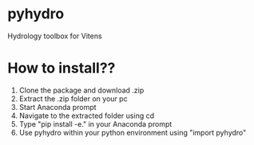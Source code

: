 # pyhydro
Hydrology toolbox for Vitens


# How to install??
1. Clone the package and download .zip
2. Extract the .zip folder on your pc
3. Start Anaconda prompt
4. Navigate to the extracted folder using cd
5. Type "pip install -e." in your Anaconda prompt
6. Use pyhydro within your python environment using "import pyhydro"

